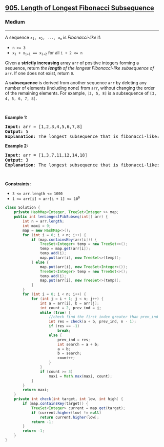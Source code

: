 <h2><a href="https://leetcode.com/problems/length-of-longest-fibonacci-subsequence">905. Length of Longest Fibonacci Subsequence</a></h2><h3>Medium</h3><hr><p>A sequence <code>x<sub>1</sub>, x<sub>2</sub>, ..., x<sub>n</sub></code> is <em>Fibonacci-like</em> if:</p>

<ul>
	<li><code>n &gt;= 3</code></li>
	<li><code>x<sub>i</sub> + x<sub>i+1</sub> == x<sub>i+2</sub></code> for all <code>i + 2 &lt;= n</code></li>
</ul>

<p>Given a <b>strictly increasing</b> array <code>arr</code> of positive integers forming a sequence, return <em>the <strong>length</strong> of the longest Fibonacci-like subsequence of</em> <code>arr</code>. If one does not exist, return <code>0</code>.</p>

<p>A <strong>subsequence</strong> is derived from another sequence <code>arr</code> by deleting any number of elements (including none) from <code>arr</code>, without changing the order of the remaining elements. For example, <code>[3, 5, 8]</code> is a subsequence of <code>[3, 4, 5, 6, 7, 8]</code>.</p>

<p>&nbsp;</p>
<p><strong class="example">Example 1:</strong></p>

<pre>
<strong>Input:</strong> arr = [1,2,3,4,5,6,7,8]
<strong>Output:</strong> 5
<strong>Explanation:</strong> The longest subsequence that is fibonacci-like: [1,2,3,5,8].</pre>

<p><strong class="example">Example 2:</strong></p>

<pre>
<strong>Input:</strong> arr = [1,3,7,11,12,14,18]
<strong>Output:</strong> 3
<strong>Explanation</strong>:<strong> </strong>The longest subsequence that is fibonacci-like: [1,11,12], [3,11,14] or [7,11,18].</pre>

<p>&nbsp;</p>
<p><strong>Constraints:</strong></p>

<ul>
	<li><code>3 &lt;= arr.length &lt;= 1000</code></li>
	<li><code>1 &lt;= arr[i] &lt; arr[i + 1] &lt;= 10<sup>9</sup></code></li>
</ul>

```java
class Solution {
    private HashMap<Integer, TreeSet<Integer >> map;
    public int lenLongestFibSubseq(int[] arr) {
        int n = arr.length;
        int maxi = 0;
        map = new HashMap<>();
        for (int i = 0; i < n; i++) {
            if (map.containsKey(arr[i])) {
                TreeSet<Integer> temp = new TreeSet<>();
                temp = map.get(arr[i]);
                temp.add(i);
                map.put(arr[i], new TreeSet<>(temp));
            } else {
                map.put(arr[i], new TreeSet<Integer>());
                TreeSet<Integer> temp = new TreeSet<>();
                temp.add(i);
                map.put(arr[i], new TreeSet<>(temp));
            }
        }
        for (int i = 0; i < n; i++) {
            for (int j = i + 1; j < n; j++) {
                int a = arr[i], b = arr[j];
                int count = 2, prev_ind = j;
                while (true) {
                    //check find the first index greater than prev_ind which is equal to a + b;
                    int res = check(a + b, prev_ind, n - 1);
                    if (res == -1)
                        break;
                    else {
                        prev_ind = res;
                        int search = a + b;
                        a = b;
                        b = search;
                        count++;
                    }
                }
                if (count >= 3)
                    maxi = Math.max(maxi, count);
            }
        }
        return maxi;
    }
    private int check(int target, int low, int high) {
        if (map.containsKey(target)) {
            TreeSet<Integer> current = map.get(target);
            if (current.higher(low) != null)
                return current.higher(low);
            return -1;
        }
        return -1;
    }
}
```
